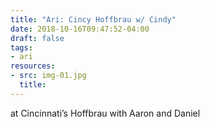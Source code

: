 ```yaml
---
title: "Ari: Cincy Hoffbrau w/ Cindy"
date: 2018-10-16T09:47:52-04:00
draft: false
tags:
- ari
resources:
- src: img-01.jpg
  title:
---
```


at Cincinnati’s Hoffbrau with Aaron and Daniel
